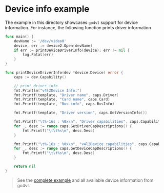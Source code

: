 # Device info example

The example in this directory showcases `go4vl` support for device information. For instance, the following function 
prints driver information

```go
func main() {
    devName := '/dev/video0'
    device, err := device2.Open(devName)
    if err := printDeviceDriverInfo(device); err != nil {
        log.Fatal(err)
    }
}

func printDeviceDriverInfo(dev *device.Device) error {
	caps := dev.Capability()

	// print driver info
	fmt.Println("v4l2Device Info:")
	fmt.Printf(template, "Driver name", caps.Driver)
	fmt.Printf(template, "Card name", caps.Card)
	fmt.Printf(template, "Bus info", caps.BusInfo)

	fmt.Printf(template, "Driver version", caps.GetVersionInfo())

	fmt.Printf("\t%-16s : %0x\n", "Driver capabilities", caps.Capabilities)
	for _, desc := range caps.GetDriverCapDescriptions() {
		fmt.Printf("\t\t%s\n", desc.Desc)
	}

	fmt.Printf("\t%-16s : %0x\n", "v4l2Device capabilities", caps.Capabilities)
	for _, desc := range caps.GetDeviceCapDescriptions() {
		fmt.Printf("\t\t%s\n", desc.Desc)
	}

	return nil
}
```

> See the [complete example](./devinfo.go) and all available device information from go4vl.